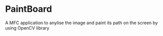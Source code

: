 PaintBoard
==========

A MFC application to anylise the image and paint its path on the screen by using OpenCV library
